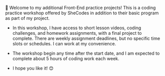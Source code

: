 🤩 Welcome to my additional Front-End practice projects! This is a coding practice workshop offered by SheCodes in addition to their basic program as part of my project.

- In this workshop, l have access to short lesson videos, coding challenges, and homework assignments, with a final project to complete. There are weekly assignment deadlines, but no specific time slots or schedules. I can work at my convenience.

- The workshop begin any time after the start date, and I am expected to complete about 5 hours of coding work each week.

- I hope you like it! 😊
